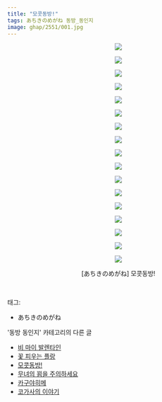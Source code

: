 ```yaml
---
title: "모콧동방!"
tags: あちきのめがね 동방_동인지
image: ghap/2551/001.jpg
---
```

<div class="article">
<p style="text-align: center; clear: none; float: none;"><img src="{{ site.nasurl }}/ghap/2551/001.jpg"/></p>
<p style="text-align: center; clear: none; float: none;"><img src="{{ site.nasurl }}/ghap/2551/002.jpg"/></p>
<p style="text-align: center; clear: none; float: none;"><img src="{{ site.nasurl }}/ghap/2551/003.jpg"/></p>
<p style="text-align: center; clear: none; float: none;"><img src="{{ site.nasurl }}/ghap/2551/004.jpg"/></p>
<p style="text-align: center; clear: none; float: none;"><img src="{{ site.nasurl }}/ghap/2551/005.jpg"/></p>
<p style="text-align: center; clear: none; float: none;"><img src="{{ site.nasurl }}/ghap/2551/006.jpg"/></p>
<p style="text-align: center; clear: none; float: none;"><img src="{{ site.nasurl }}/ghap/2551/007.jpg"/></p>
<p style="text-align: center; clear: none; float: none;"><img src="{{ site.nasurl }}/ghap/2551/008.jpg"/></p>
<p style="text-align: center; clear: none; float: none;"><img src="{{ site.nasurl }}/ghap/2551/009.jpg"/></p>
<p style="text-align: center; clear: none; float: none;"><img src="{{ site.nasurl }}/ghap/2551/010.jpg"/></p>
<p style="text-align: center; clear: none; float: none;"><img src="{{ site.nasurl }}/ghap/2551/011.jpg"/></p>
<p style="text-align: center; clear: none; float: none;"><img src="{{ site.nasurl }}/ghap/2551/012.jpg"/></p>
<p style="text-align: center; clear: none; float: none;"><img src="{{ site.nasurl }}/ghap/2551/013.jpg"/></p>
<p style="text-align: center; clear: none; float: none;"><img src="{{ site.nasurl }}/ghap/2551/014.jpg"/></p>
<p style="text-align: center; clear: none; float: none;"><img src="{{ site.nasurl }}/ghap/2551/015.jpg"/></p>
<p style="text-align: center; clear: none; float: none;"><img src="{{ site.nasurl }}/ghap/2551/016.jpg"/></p>
<p style="text-align: center; clear: none; float: none;"><img src="{{ site.nasurl }}/ghap/2551/017.jpg"/></p>
<p style="text-align: center; clear: none; float: none;">[あちきのめがね] 모콧동방!</p>
<p><br/></p>
</div><div class="tagTrail">
<p>태그: </p>
<ul>
<li>あちきのめがね</li>
</ul>
</div><div class="another">
<p>'동방 동인지' 카테고리의 다른 글</p>
<ul>
<li><a href="/2016-10-12-ghap_2553">비 마이 발렌타인</a></li>
<li><a href="/2016-10-12-ghap_2552">꽃 피우는 플랑</a></li>
<li><a href="/2016-10-12-ghap_2551">모콧동방!</a></li>
<li><a href="/2016-10-12-ghap_2550">무녀의 꾐을 주의하세요</a></li>
<li><a href="/2016-10-12-ghap_2549">카구야히메</a></li>
<li><a href="/2016-10-12-ghap_2548">코가사의 이야기</a></li>
</ul>
</div><div class="cb_module cb_fluid">
<div class="cb_wrt cb_profile">
</div><!-- commentList close -->
</div>
